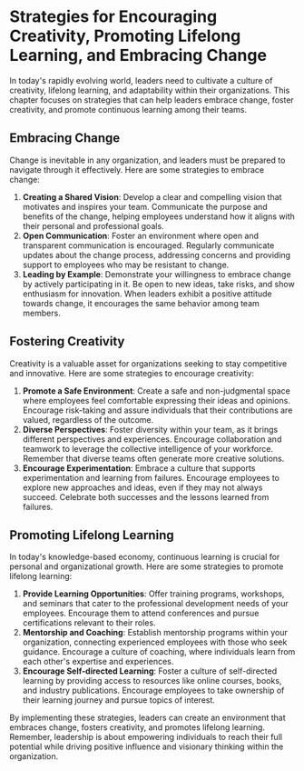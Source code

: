 # Strategies for Encouraging Creativity, Promoting Lifelong Learning, and Embracing Change

In today's rapidly evolving world, leaders need to cultivate a culture of creativity, lifelong learning, and adaptability within their organizations. This chapter focuses on strategies that can help leaders embrace change, foster creativity, and promote continuous learning among their teams.

## Embracing Change

Change is inevitable in any organization, and leaders must be prepared to navigate through it effectively. Here are some strategies to embrace change:

1. **Creating a Shared Vision**: Develop a clear and compelling vision that motivates and inspires your team. Communicate the purpose and benefits of the change, helping employees understand how it aligns with their personal and professional goals.
2. **Open Communication**: Foster an environment where open and transparent communication is encouraged. Regularly communicate updates about the change process, addressing concerns and providing support to employees who may be resistant to change.
3. **Leading by Example**: Demonstrate your willingness to embrace change by actively participating in it. Be open to new ideas, take risks, and show enthusiasm for innovation. When leaders exhibit a positive attitude towards change, it encourages the same behavior among team members.

## Fostering Creativity

Creativity is a valuable asset for organizations seeking to stay competitive and innovative. Here are some strategies to encourage creativity:

1. **Promote a Safe Environment**: Create a safe and non-judgmental space where employees feel comfortable expressing their ideas and opinions. Encourage risk-taking and assure individuals that their contributions are valued, regardless of the outcome.
2. **Diverse Perspectives**: Foster diversity within your team, as it brings different perspectives and experiences. Encourage collaboration and teamwork to leverage the collective intelligence of your workforce. Remember that diverse teams often generate more creative solutions.
3. **Encourage Experimentation**: Embrace a culture that supports experimentation and learning from failures. Encourage employees to explore new approaches and ideas, even if they may not always succeed. Celebrate both successes and the lessons learned from failures.

## Promoting Lifelong Learning

In today's knowledge-based economy, continuous learning is crucial for personal and organizational growth. Here are some strategies to promote lifelong learning:

1. **Provide Learning Opportunities**: Offer training programs, workshops, and seminars that cater to the professional development needs of your employees. Encourage them to attend conferences and pursue certifications relevant to their roles.
2. **Mentorship and Coaching**: Establish mentorship programs within your organization, connecting experienced employees with those who seek guidance. Encourage a culture of coaching, where individuals learn from each other's expertise and experiences.
3. **Encourage Self-directed Learning**: Foster a culture of self-directed learning by providing access to resources like online courses, books, and industry publications. Encourage employees to take ownership of their learning journey and pursue topics of interest.

By implementing these strategies, leaders can create an environment that embraces change, fosters creativity, and promotes lifelong learning. Remember, leadership is about empowering individuals to reach their full potential while driving positive influence and visionary thinking within the organization.

